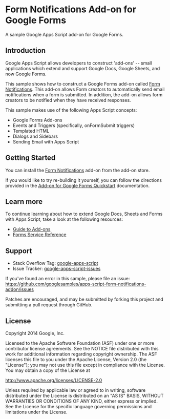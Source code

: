 Form Notifications Add-on for Google Forms
==========================================

A sample Google Apps Script add-on for Google Forms.

Introduction
------------

Google Apps Script allows developers to construct 'add-ons' -- small
applications which extend and support Google Docs, Google Sheets,
and now Google Forms.

This sample shows how to construct a Google Forms add-on called
[Form Notifications](https://chrome.google.com/webstore/detail/form-notifications/bbpdeojefjfhaelgljjcadpcckdfcdod).
This add-on allows Form creators to automatically
send email notifications when a form is submitted. In addition, the
add-on allows form creators to be notified when they have received
responses.

This sample makes use of the following Apps Script concepts:

* Google Forms Add-ons
* Events and Triggers (specifically, onFormSubmit triggers)
* Templated HTML
* Dialogs and Sidebars
* Sending Email with Apps Script



Getting Started
---------------

You can install the [Form Notifications](https://chrome.google.com/webstore/detail/form-notifications/bbpdeojefjfhaelgljjcadpcckdfcdod) add-on from the add-on
store.

If you would like to try re-building it yourself, you can follow the
directions provided in the [Add-on for Google Forms Quickstart](https://developers.google.com/apps-script/quickstart/forms-add-on) documentation.



Learn more
----------

To continue learning about how to extend Google Docs, Sheets and Forms
with Apps Script, take a look at the following resources:

* [Guide to Add-ons](https://developers.google.com/apps-script/add-ons/)
* [Forms Service Reference](https://developers.google.com/apps-script/reference/forms)



Support
-------

- Stack Overflow Tag: [google-apps-script](http://stackoverflow.com/questions/tagged/google-apps-script)
- Issue Tracker: [google-apps-script-issues](https://code.google.com/p/google-apps-script-issues/issues/list)

If you've found an error in this sample, please file an issue:
https://github.com/googlesamples/apps-script-form-notifications-addon/issues

Patches are encouraged, and may be submitted by forking this project and
submitting a pull request through GitHub.

License
-------

Copyright 2014 Google, Inc.

Licensed to the Apache Software Foundation (ASF) under one
or more contributor license agreements.  See the NOTICE file
distributed with this work for additional information
regarding copyright ownership.  The ASF licenses this file
to you under the Apache License, Version 2.0 (the
"License"); you may not use this file except in compliance
with the License.  You may obtain a copy of the License at

  http://www.apache.org/licenses/LICENSE-2.0

Unless required by applicable law or agreed to in writing,
software distributed under the License is distributed on an
"AS IS" BASIS, WITHOUT WARRANTIES OR CONDITIONS OF ANY
KIND, either express or implied.  See the License for the
specific language governing permissions and limitations
under the License.